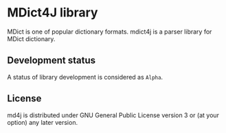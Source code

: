 # MDict4J library

MDict is one of popular dictionary formats.
mdict4j is a parser library for MDict dictionary.

## Development status

A status of library development is considered as `Alpha`.

## License

md4j is distributed under GNU General Public License version 3 or (at your option) any later version.
